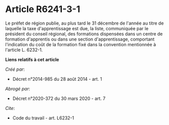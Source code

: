 # Article R6241-3-1

Le préfet de région publie, au plus tard le 31 décembre de l'année au titre de laquelle la taxe d'apprentissage est due, la
liste, communiquée par le président du conseil régional, des formations dispensées dans un centre de formation d'apprentis ou
dans une section d'apprentissage, comportant l'indication du coût de la formation fixé dans la convention mentionnée à
l'article L. 6232-1.

**Liens relatifs à cet article**

_Créé par_:

  - Décret n°2014-985 du 28 août 2014 - art. 1

_Abrogé par_:

  - Décret n°2020-372 du 30 mars 2020 - art. 7

_Cite_:

  - Code du travail - art. L6232-1
